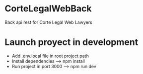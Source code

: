 # CorteLegalWebBack
Back api rest for Corte Legal Web Lawyers 
# Launch proyect in development
- Add .env.local file in root project path
- Install dependencies --> npm install
- Run project in port 3000 --> npm run dev 